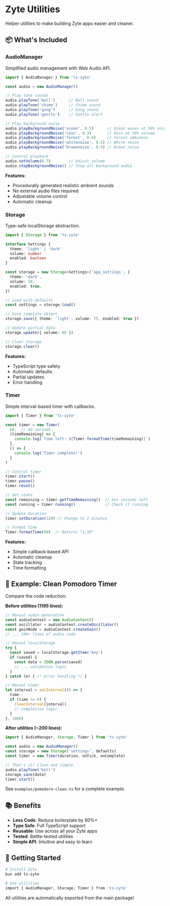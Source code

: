 # Zyte Utilities

Helper utilities to make building Zyte apps easier and cleaner.

## 📦 What's Included

### AudioManager

Simplified audio management with Web Audio API.

```typescript
import { AudioManager } from 'ts-zyte'

const audio = new AudioManager()

// Play tone sounds
audio.playTone('bell')      // Bell sound
audio.playTone('chime')     // Chime sound
audio.playTone('gong')      // Gong sound
audio.playTone('gentle')    // Gentle alert

// Play background noise
audio.playBackgroundNoise('ocean', 0.5)      // Ocean waves at 50% volume
audio.playBackgroundNoise('rain', 0.3)       // Rain at 30% volume
audio.playBackgroundNoise('forest', 0.4)     // Forest ambience
audio.playBackgroundNoise('whitenoise', 0.5) // White noise
audio.playBackgroundNoise('brownnoise', 0.5) // Brown noise

// Control playback
audio.setVolume(0.7)        // Adjust volume
audio.stopBackgroundNoise() // Stop all background audio
```

**Features:**
- Procedurally generated realistic ambient sounds
- No external audio files required
- Adjustable volume control
- Automatic cleanup

### Storage

Type-safe localStorage abstraction.

```typescript
import { Storage } from 'ts-zyte'

interface Settings {
  theme: 'light' | 'dark'
  volume: number
  enabled: boolean
}

const storage = new Storage<Settings>('app_settings', {
  theme: 'dark',
  volume: 50,
  enabled: true,
})

// Load with defaults
const settings = storage.load()

// Save complete object
storage.save({ theme: 'light', volume: 75, enabled: true })

// Update partial data
storage.update({ volume: 80 })

// Clear storage
storage.clear()
```

**Features:**
- TypeScript type safety
- Automatic defaults
- Partial updates
- Error handling

### Timer

Simple interval-based timer with callbacks.

```typescript
import { Timer } from 'ts-zyte'

const timer = new Timer(
  60,  // 60 seconds
  (timeRemaining) => {
    console.log(`Time left: ${Timer.formatTime(timeRemaining)}`)
  },
  () => {
    console.log('Timer complete!')
  }
)

// Control timer
timer.start()
timer.pause()
timer.reset()

// Get state
const remaining = timer.getTimeRemaining()  // Get seconds left
const running = timer.running()             // Check if running

// Update duration
timer.setDuration(120) // Change to 2 minutes

// Format time
Timer.formatTime(90)  // Returns "1:30"
```

**Features:**
- Simple callback-based API
- Automatic cleanup
- State tracking
- Time formatting

## 🎯 Example: Clean Pomodoro Timer

Compare the code reduction:

**Before utilities (1195 lines):**
```typescript
// Manual audio generation
const audioContext = new AudioContext()
const oscillator = audioContext.createOscillator()
const gainNode = audioContext.createGain()
// ... 100+ lines of audio code

// Manual localStorage
try {
  const saved = localStorage.getItem('key')
  if (saved) {
    const data = JSON.parse(saved)
    // ... validation logic
  }
} catch (e) { /* error handling */ }

// Manual timer
let interval = setInterval(() => {
  time--
  if (time <= 0) {
    clearInterval(interval)
    // completion logic
  }
}, 1000)
```

**After utilities (~200 lines):**
```typescript
import { AudioManager, Storage, Timer } from 'ts-zyte'

const audio = new AudioManager()
const storage = new Storage('settings', defaults)
const timer = new Timer(duration, onTick, onComplete)

// That's it! Clean and simple.
audio.playTone('bell')
storage.save(data)
timer.start()
```

See `examples/pomodoro-clean.ts` for a complete example.

## 📚 Benefits

- **Less Code**: Reduce boilerplate by 80%+
- **Type Safe**: Full TypeScript support
- **Reusable**: Use across all your Zyte apps
- **Tested**: Battle-tested utilities
- **Simple API**: Intuitive and easy to learn

## 🚀 Getting Started

```bash
# Install Zyte
bun add ts-zyte

# Use utilities
import { AudioManager, Storage, Timer } from 'ts-zyte'
```

All utilities are automatically exported from the main package!
